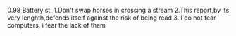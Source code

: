0.98 Battery st.
1.Don't swap horses in crossing a stream
2.This report,by its very lenghth,defends itself against the risk of being read
3. I do not fear computers, i fear the lack of them
